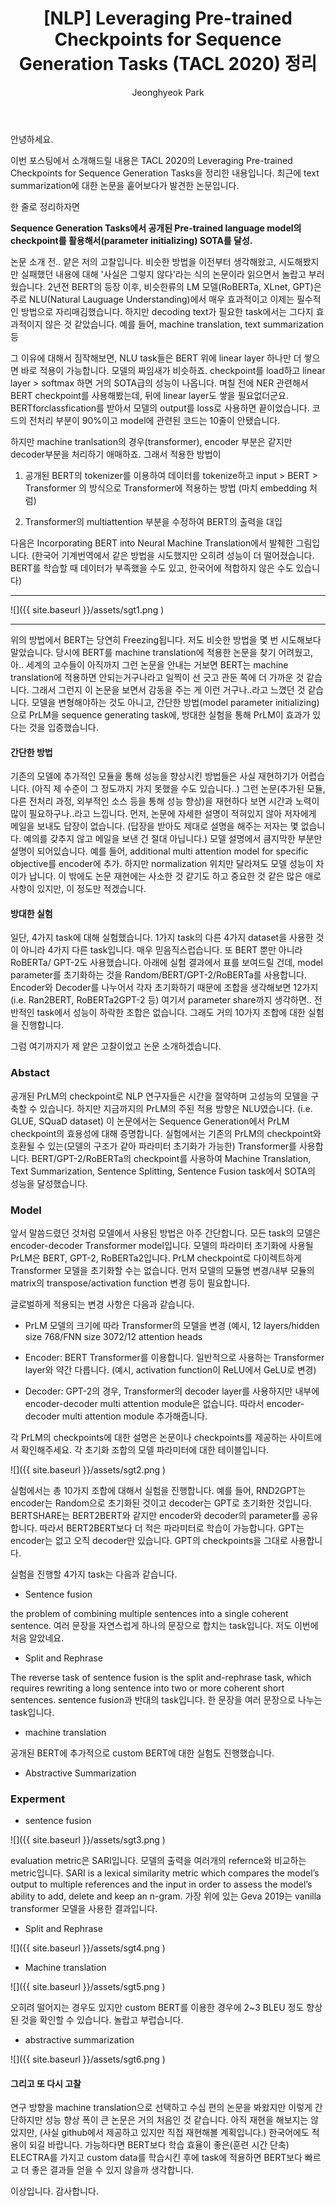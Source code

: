﻿---
title: "[NLP] ﻿﻿Leveraging Pre-trained Checkpoints for Sequence Generation Tasks (TACL 2020) 정리"
layout: post
author: Jeonghyeok Park
categories: Natural-Language-Processing
tags: Natural-Language-Processing
---

안녕하세요.

이번 포스팅에서 소개해드릴 내용은 TACL 2020의 Leveraging Pre-trained Checkpoints for Sequence Generation Tasks을 정리한 내용입니다.
최근에 text summarization에 대한 논문을 훝어보다가 발견한 논문입니다.

한 줄로 정리하자면  

**Sequence Generation Tasks에서 공개된 Pre-trained language model의 checkpoint를 활용해서(parameter initializing) SOTA를 달성.**

논문 소개 전.. 얕은 저의 고찰입니다.
비슷한 방법을 이전부터 생각해왔고, 시도해봤지만 실패했던 내용에 대해 '사실은 그렇지 않다'라는 식의 논문이라 읽으면서 놀랍고 부러웠습니다.
2년전 BERT의 등장 이후, 비슷한류의 LM 모델(RoBERTa, XLnet, GPT)은 주로 NLU(Natural Lauguage Understanding)에서 매우 효과적이고 이제는 필수적인 방법으로 자리매김했습니다.
하지만 decoding text가 필요한 task에서는 그다지 효과적이지 않은 것 같았습니다.
예를 들어, machine translation, text summarization 등

그 이유에 대해서 짐작해보면, NLU task들은 BERT 위에 linear layer 하나만 더 쌓으면 바로 적용이 가능합니다.
모델의 짜임새가 비슷하죠. checkpoint를 load하고 linear layer > softmax 하면 거의 SOTA급의 성능이 나옵니다. 며칠 전에 NER 관련해서 BERT checkpoint를 사용해봤는데, 뒤에 linear layer도 쌓을 필요없더군요. BERTforclassfication를 받아서 모델의 output를 loss로 사용하면 끝이었습니다. 코드의 전처리 부분이 90%이고 model에 관련된 코드는 10줄이 안됐습니다.

하지만 machine tranlsation의 경우(transformer), encoder 부분은 같지만 decoder부분을 처리하기 애매하죠.
그래서 적용한 방법이

1. 공개된 BERT의 tokenizer를 이용하여 데이터를 tokenize하고 input > BERT > Transformer 의 방식으로 Transformer에 적용하는 방법 (마치 embedding 처럼)

2. Transformer의 multiattention 부분을 수정하여 BERT의 출력을 대입

다음은 Incorporating BERT into Neural Machine Translation에서 발췌한 그림입니다.
(한국어 기계번역에서 같은 방법을 시도했지만 오히려 성능이 더 떨어졌습니다.
BERT를 학습할 때 데이터가 부족했을 수도 있고, 한국어에 적합하지 않은 수도 있습니다)

--- 


![]({{ site.baseurl }}/assets/sgt1.png )

---


위의 방법에서 BERT는 당연히 Freezing됩니다.
저도 비슷한 방법을 몇 번 시도해보다 말았습니다.
당시에 BERT를 machine translation에 적용한 논문을 찾기 어려웠고, 아.. 세계의 고수들이 아직까지 그런 논문을 안내는 거보면 BERT는 machine translation에 적용하면 안되는거구나라고 일찍이 선 긋고 관둔 쪽에 더 가까운 것 같습니다.
그래서 그런지 이 논문을 보면서 감동을 주는 게 이런 거구나..라고 느꼈던 것 같습니다.
모델을 변형해야하는 것도 아니고, 간단한 방법(model parameter initializing)으로 PrLM을 sequence generating task에, 방대한 실험을 통해 PrLM이 효과가 있다는 것을 입증했습니다.

#### 간단한 방법

기존의 모델에 추가적인 모듈을 통해 성능을 향상시킨 방법들은 사실 재현하기가 어렵습니다. (아직 제 수준이 그 정도까지 가지 못했을 수도 있습니다..)
그런 논문(추가된 모듈, 다른 전처리 과정, 외부적인 소스 등을 통해 성능 향상)을 재현하다 보면 시간과 노력이 많이 필요하구나..라고 느낍니다.
먼저, 논문에 자세한 설명이 적혀있지 않아 저자에게 메일을 보내도 답장이 없습니다.
(답장을 받아도 제대로 설명을 해주는 저자는 몇 없습니다. 예의를 갖추지 않고 메일을 보낸 건 절대 아닙니다.)
모델 설명에서 큼지막한 부분만 설명이 되어있습니다. 예를 들어, additional multi attention model for specific objective를 encoder에 추가. 하지만 normalization 위치만 달라져도 모델 성능이 차이가 납니다.
이 밖에도 논문 재현에는 사소한 것 같기도 하고 중요한 것 같은 많은 애로 사항이 있지만, 이 정도만 적겠습니다.

#### 방대한 실험

일단, 4가지 task에 대해 실험했습니다. 1가지 task의 다른 4가지 dataset을 사용한 것이 아니라 4가지 다른 task입니다. 매우 믿음직스럽습니다.
또 BERT 뿐만 아니라 RoBERTa/ GPT-2도 사용했습니다.
아래에 실험 결과에서 표를 보여드릴 건데, model parameter를 초기화하는 것을 Random/BERT/GPT-2/RoBERTa를 사용합니다. Encoder와 Decoder를 나누어서 각자 초기화하기 때문에 조합을 생각해보면 12가지 (i.e. Ran2BERT, RoBERTa2GPT-2 등) 여기서 parameter share까지 생각하면.. 전반적인 task에서 성능이 하락한 조합은 없습니다. 그래도 거의 10가지 조합에 대한 실험을 진행합니다.

그럼 여기까지가 제 얕은 고찰이었고 논문 소개하겠습니다.

### Abstact

공개된 PrLM의 checkpoint로 NLP 연구자들은 시간을 절약하며 고성능의 모델을 구축할 수 있습니다.
하지만 지금까지의 PrLM의 주된 적용 방향은 NLU였습니다. (i.e. GLUE, SQuaD dataset)
이 논문에서는 Sequence Generation에서 PrLM checkpoint의 효용성에 대해 증명합니다.
실험에서는 기존의 PrLM의 checkpoint와 호환될 수 있는(모델의 구조가 같아 파라미터 초기화가 가능한) Transformer를 사용합니다.
BERT/GPT-2/RoBERTa의 checkpoint를 사용하여 Machine Translation, Text Summarization, Sentence Splitting, Sentence Fusion task에서 SOTA의 성능을 달성했습니다.

### Model

앞서 말씀드렸던 것처럼 모델에서 사용된 방법은 아주 간단합니다.
모든 task의 모델은 encoder-decoder Transformer model입니다.
모델의 파라미터 초기화에 사용될 PrLM은 BERT, GPT-2, RoBERTa2입니다.
PrLM checkpoint로 다이렉트하게 Transformer 모델을 초기화할 수는 없습니다.
먼저 모델의 모듈명 변경/내부 모듈의 matrix의 transpose/activation function 변경 등이 필요합니다.

글로벌하게 적용되는 변경 사항은 다음과 같습니다.

- PrLM 모델의 크기에 따라 Transformer의 모델을 변경 (예시, 12 layers/hidden size 768/FNN size 3072/12 attention heads

- Encoder: BERT Transformer를 이용합니다. 일반적으로 사용하는 Transformer layer와 약간 다릅니다. (예시, activation function이 ReLU에서 GeLU로 변경)

- Decoder: GPT-2의 경우, Transformer의 decoder layer를 사용하지만 내부에 encoder-decoder multi attention module은 없습니다. 따라서 encoder-decoder multi attention module 추가해줍니다.

각 PrLM의 checkpoints에 대한 설명은 논문이나 checkpoints를 제공하는 사이트에서 확인해주세요.
각 초기화 조합의 모델 파라미터에 대한 테이블입니다.

![]({{ site.baseurl }}/assets/sgt2.png )

실험에서는 총 10가지 조합에 대해서 실험을 진행합니다.
예를 들어, RND2GPT는 encoder는 Random으로 초기화된 것이고 decoder는 GPT로 초기화한 것입니다.
BERTSHARE는 BERT2BERT와 같지만 encoder와 decoder의 parameter를 공유합니다. 따라서 BERT2BERT보다 더 적은 파라미터로 학습이 가능합니다.
GPT는 encoder는 없고 오직 decoder만 있습니다. GPT의 checkpoints을 그대로 사용합니다.

실험을 진행할 4가지 task는 다음과 같습니다.

- Sentence fusion

the problem of combining multiple sentences into a single coherent sentence.
여러 문장을 자연스럽게 하나의 문장으로 합치는 task입니다. 저도 이번에 처음 알았네요.

- Split and Rephrase

The reverse task of sentence fusion is the split and-rephrase task, which requires rewriting a long sentence into two or more coherent short sentences.
sentence fusion과 반대의 task입니다. 한 문장을 여러 문장으로 나누는 task입니다.

- machine translation

공개된 BERT에 추가적으로 custom BERT에 대한 실험도 진행했습니다.

- Abstractive Summarization

### Experment

- sentence fusion

![]({{ site.baseurl }}/assets/sgt3.png )

evaluation metric은 SARI입니다.
모델의 출력을 여러개의 refernce와 비교하는 metric입니다.
SARI is a lexical similarity metric which compares the model’s output to multiple references and the input in order to assess the model’s ability to add, delete and keep an n-gram.
가장 위에 있는 Geva 2019는 vanilla transformer 모델을 사용한 결과입니다.

- Split and Rephrase

![]({{ site.baseurl }}/assets/sgt4.png )

- Machine translation

![]({{ site.baseurl }}/assets/sgt5.png )

오히려 떨어지는 경우도 있지만 custom BERT를 이용한 경우에 2~3 BLEU 정도 향상된 것을 확인할 수 있습니다. 놀랍고 부럽습니다.

- abstractive summarization

![]({{ site.baseurl }}/assets/sgt6.png )

#### 그리고 또 다시 고찰

연구 방향을 machine translation으로 선택하고 수십 편의 논문을 봐왔지만 이렇게 간단하지만 성능 향상 폭이 큰 논문은 거의 처음인 것 같습니다.
아직 재현을 해보지는 않았지만, (사실 github에서 제공하고 있지만 직접 재현해볼 계획입니다.) 한국어에도 적용이 되길 바랍니다.
가능하다면 BERT보다 학습 효율이 좋은(훈련 시간 단축) ELECTRA를 가지고 custom data를 학습시킨 후에 task에 적용하면 BERT보다 빠르고 더 좋은 결과들 얻을 수 있지 않을까 생각합니다.

이상입니다. 감사합니다. 
﻿